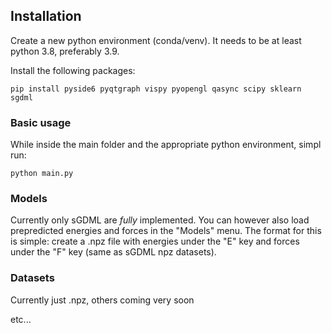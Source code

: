 ## Installation

Create a new python environment (conda/venv). It needs to be at least python 3.8, preferably 3.9.

Install the following packages:

`pip install pyside6 pyqtgraph vispy pyopengl qasync scipy sklearn sgdml`

### Basic usage

While inside the main folder and the appropriate python environment, simpl run:

`python main.py`

### Models

Currently only sGDML are _fully_ implemented. You can however also load prepredicted energies and forces in the "Models" menu. The format for this is simple: create a .npz file with energies under the "E" key and forces under the "F" key (same as sGDML npz datasets).

### Datasets

Currently just .npz, others coming very soon

etc...
